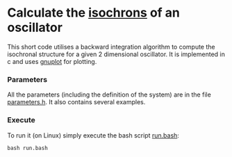 Calculate the [isochrons](http://www.scholarpedia.org/article/Isochron) of an oscillator
=====================================================================================================

This short code utilises a backward integration algorithm to compute the isochronal structure for a given 2 dimensional oscillator. 
It is implemented in c and uses [gnuplot](http://www.gnuplot.info/) for plotting. 

### Parameters

All the parameters (including the definition of the system) are in the file [parameters.h](parameters.h). It also contains several examples. 


### Execute

To run it (on Linux) simply execute the bash script [run.bash](run.bash):

```
bash run.bash
```

